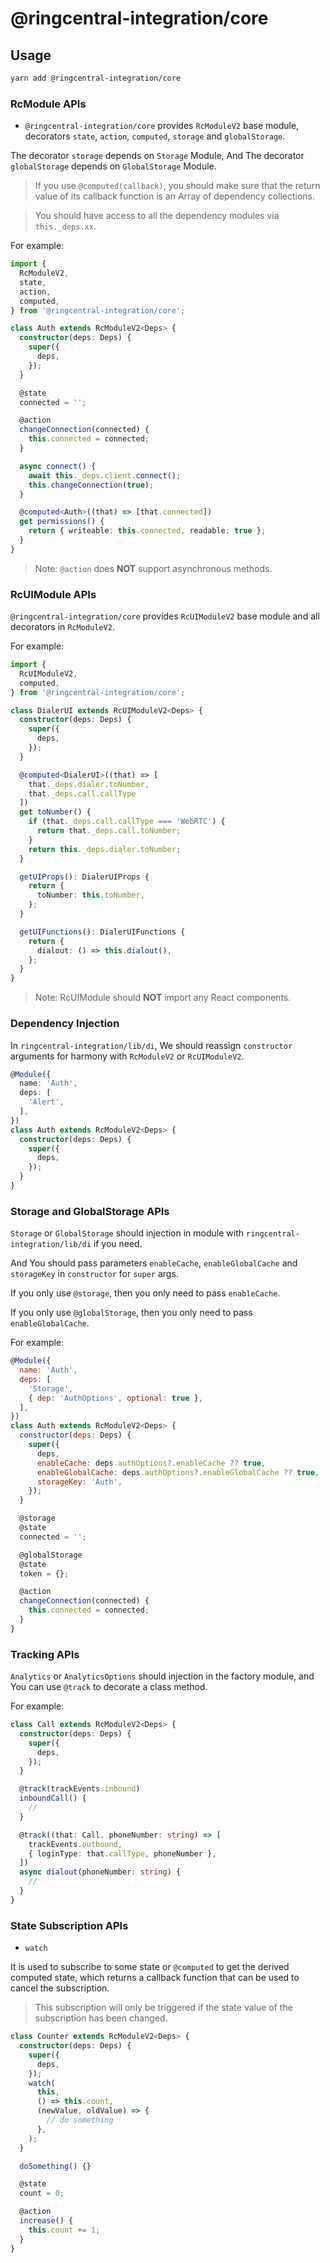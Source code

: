 # @ringcentral-integration/core

## Usage

```sh
yarn add @ringcentral-integration/core
```

### RcModule APIs

* `@ringcentral-integration/core` provides `RcModuleV2` base module, decorators `state`, `action`, `computed`, `storage` and `globalStorage`.

 The decorator `storage` depends on `Storage` Module, And  The decorator `globalStorage` depends on `GlobalStorage` Module.

> If you use `@computed(callback)`, you should make sure that the return value of its callback function is an Array of dependency collections.

> You should have access to all the dependency modules via `this._deps.xx`.

For example:

```ts
import {
  RcModuleV2,
  state,
  action,
  computed,
} from '@ringcentral-integration/core';

class Auth extends RcModuleV2<Deps> {
  constructor(deps: Deps) {
    super({
      deps,
    });
  }

  @state
  connected = '';

  @action
  changeConnection(connected) {
    this.connected = connected;
  }

  async connect() {
    await this._deps.client.connect();
    this.changeConnection(true);
  }

  @computed<Auth>((that) => [that.connected])
  get permissions() {
    return { writeable: this.connected, readable: true };
  }
}
```

> Note: `@action` does **NOT** support asynchronous methods.

### RcUIModule APIs

`@ringcentral-integration/core` provides `RcUIModuleV2` base module and all decorators in `RcModuleV2`.

For example:

```ts
import {
  RcUIModuleV2,
  computed,
} from '@ringcentral-integration/core';

class DialerUI extends RcUIModuleV2<Deps> {
  constructor(deps: Deps) {
    super({
      deps,
    });
  }

  @computed<DialerUI>((that) => [
    that._deps.dialer.toNumber,
    that._deps.call.callType
  ])
  get toNumber() {
    if (that._deps.call.callType === 'WebRTC') {
      return that._deps.call.toNumber;
    }
    return this._deps.dialer.toNumber;
  }

  getUIProps(): DialerUIProps {
    return {
      toNumber: this.toNumber,
    };
  }

  getUIFunctions(): DialerUIFunctions {
    return {
      dialout: () => this.dialout(),
    };
  }
}
```

> Note: RcUIModule should **NOT** import any React components.

### Dependency Injection

In `ringcentral-integration/lib/di`, We should reassign `constructor` arguments for harmony with `RcModuleV2` or `RcUIModuleV2`.

```ts
@Module({
  name: 'Auth',
  deps: [
    'Alert',
  ],
})
class Auth extends RcModuleV2<Deps> {
  constructor(deps: Deps) {
    super({
      deps,
    });
  }
}
```

### Storage and GlobalStorage APIs

`Storage` or `GlobalStorage` should injection in module with `ringcentral-integration/lib/di` if you need.

And You should pass parameters `enableCache`, `enableGlobalCache` and `storageKey` in `constructor` for `super` args.

If you only use `@storage`, then you only need to pass `enableCache`.

If you only use `@globalStorage`, then you only need to pass `enableGlobalCache`.

For example:

```js
@Module({
  name: 'Auth',
  deps: [
    'Storage',
    { dep: 'AuthOptions', optional: true },
  ],
})
class Auth extends RcModuleV2<Deps> {
  constructor(deps: Deps) {
    super({
      deps,
      enableCache: deps.authOptions?.enableCache ?? true,
      enableGlobalCache: deps.authOptions?.enableGlobalCache ?? true,
      storageKey: 'Auth',
    });
  }

  @storage
  @state
  connected = '';

  @globalStorage
  @state
  token = {};

  @action
  changeConnection(connected) {
    this.connected = connected;
  }
}
```

### Tracking APIs

`Analytics` or `AnalyticsOptions` should injection in the factory module, and You can use `@track` to decorate a class method.

For example:

```ts
class Call extends RcModuleV2<Deps> {
  constructor(deps: Deps) {
    super({
      deps,
    });
  }

  @track(trackEvents.inbound)
  inboundCall() {
    //
  }

  @track((that: Call, phoneNumber: string) => [
    trackEvents.outbound,
    { loginType: that.callType, phoneNumber },
  ])
  async dialout(phoneNumber: string) {
    //
  }
}
```

### State Subscription APIs

* `watch`

It is used to subscribe to some state or `@computed` to get the derived computed state, which returns a callback function that can be used to cancel the subscription.

> This subscription will only be triggered if the state value of the subscription has been changed.

```ts
class Counter extends RcModuleV2<Deps> {
  constructor(deps: Deps) {
    super({
      deps,
    });
    watch(
      this,
      () => this.count,
      (newValue, oldValue) => {
        // do something
      },
    );
  }

  doSomething() {}

  @state
  count = 0;

  @action
  increase() {
    this.count += 1;
  }
}
```
